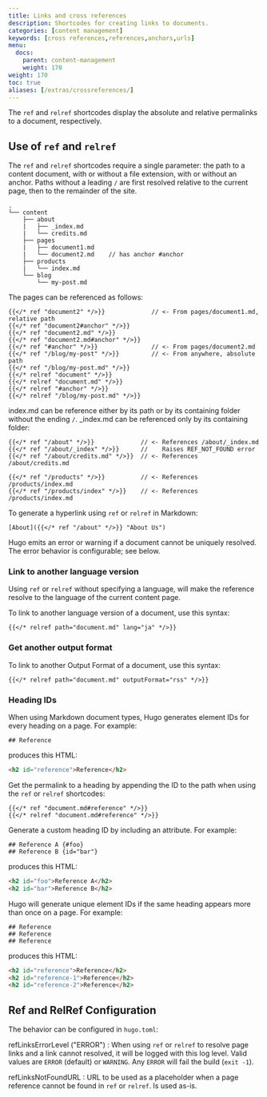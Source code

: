 ```yaml
---
title: Links and cross references
description: Shortcodes for creating links to documents.
categories: [content management]
keywords: [cross references,references,anchors,urls]
menu:
  docs:
    parent: content-management
    weight: 170
weight: 170
toc: true
aliases: [/extras/crossreferences/]
---
```


The `ref` and `relref` shortcodes display the absolute and relative permalinks to a document, respectively.

## Use of `ref` and `relref`

The `ref` and `relref` shortcodes require a single parameter: the path to a content document, with or without a file extension, with or without an anchor. Paths without a leading `/` are first resolved relative to the current page, then to the remainder of the site.

```text
.
└── content
    ├── about
    |   ├── _index.md
    |   └── credits.md
    ├── pages
    |   ├── document1.md
    |   └── document2.md    // has anchor #anchor
    ├── products
    |   └── index.md
    └── blog
        └── my-post.md
```

The pages can be referenced as follows:

```text
{{</* ref "document2" */>}}             // <- From pages/document1.md, relative path
{{</* ref "document2#anchor" */>}}      
{{</* ref "document2.md" */>}}          
{{</* ref "document2.md#anchor" */>}}   
{{</* ref "#anchor" */>}}               // <- From pages/document2.md
{{</* ref "/blog/my-post" */>}}         // <- From anywhere, absolute path
{{</* ref "/blog/my-post.md" */>}}
{{</* relref "document" */>}}
{{</* relref "document.md" */>}}
{{</* relref "#anchor" */>}}
{{</* relref "/blog/my-post.md" */>}}
```

index.md can be reference either by its path or by its containing folder without the ending `/`. \_index.md can be referenced only by its containing folder:

```text
{{</* ref "/about" */>}}             // <- References /about/_index.md
{{</* ref "/about/_index" */>}}      //    Raises REF_NOT_FOUND error
{{</* ref "/about/credits.md" */>}}  // <- References /about/credits.md

{{</* ref "/products" */>}}          // <- References /products/index.md
{{</* ref "/products/index" */>}}    // <- References /products/index.md
```

To generate a hyperlink using `ref` or `relref` in Markdown:

```text
[About]({{</* ref "/about" */>}} "About Us")
```

Hugo emits an error or warning if a document cannot be uniquely resolved. The error behavior is configurable; see below.

### Link to another language version

Using `ref` or `relref` without specifying a language, will make the reference resolve to the language of the current content page.

To link to another language version of a document, use this syntax:

```text
{{</* relref path="document.md" lang="ja" */>}}
```

### Get another output format

To link to another Output Format of a document, use this syntax:

```text
{{</* relref path="document.md" outputFormat="rss" */>}}
```

### Heading IDs

When using Markdown document types, Hugo generates element IDs for every heading on a page. For example:

```text
## Reference
```

produces this HTML:

```html
<h2 id="reference">Reference</h2>
```

Get the permalink to a heading by appending the ID to the path when using the `ref` or `relref` shortcodes:

```text
{{</* ref "document.md#reference" */>}}
{{</* relref "document.md#reference" */>}}
```

Generate a custom heading ID by including an attribute. For example:

```text
## Reference A {#foo}
## Reference B {id="bar"}
```

produces this HTML:

```html
<h2 id="foo">Reference A</h2>
<h2 id="bar">Reference B</h2>
```

Hugo will generate unique element IDs if the same heading appears more than once on a page. For example:

```text
## Reference
## Reference
## Reference
```

produces this HTML:

```html
<h2 id="reference">Reference</h2>
<h2 id="reference-1">Reference</h2>
<h2 id="reference-2">Reference</h2>
```

## Ref and RelRef Configuration

The behavior can be configured in `hugo.toml`:

refLinksErrorLevel ("ERROR")
: When using `ref` or `relref` to resolve page links and a link cannot resolved, it will be logged with this log level. Valid values are `ERROR` (default) or `WARNING`. Any `ERROR` will fail the build (`exit -1`).

refLinksNotFoundURL
: URL to be used as a placeholder when a page reference cannot be found in `ref` or `relref`. Is used as-is.

[lists]: /templates/lists/
[output formats]: /templates/output-formats/
[shortcode]: /content-management/shortcodes/
